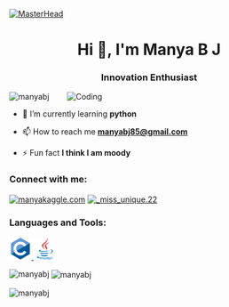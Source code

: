 [![MasterHead](https://scitechdaily.com/images/Left-Right-Brain-Signals.gif)](https://scitechdaily.com/images/Left-Right-Brain-Signals.gif)
<h1 align="center">Hi 👋, I'm Manya B J</h1>
<h3 align="center">Innovation Enthusiast</h3>
<img align="right" alt="Coding" width="400" src="https://user-images.githubusercontent.com/62280849/128852791-6fb73a65-29a6-4c5e-84c5-e8372ac2bd77.gif">

<p align="left"> <img src="https://komarev.com/ghpvc/?username=manyabj&label=Profile%20views&color=0e75b6&style=flat" alt="manyabj" /> </p>

- 🌱 I’m currently learning **python**

- 📫 How to reach me **manyabj85@gmail.com**

- ⚡ Fun fact **I think I am moody**

<h3 align="left">Connect with me:</h3>
<p align="left">
<a href="https://kaggle.com/manyakaggle.com" target="blank"><img align="center" src="https://raw.githubusercontent.com/rahuldkjain/github-profile-readme-generator/master/src/images/icons/Social/kaggle.svg" alt="manyakaggle.com" height="30" width="40" /></a>
<a href="https://instagram.com/_miss_unique.22" target="blank"><img align="center" src="https://raw.githubusercontent.com/rahuldkjain/github-profile-readme-generator/master/src/images/icons/Social/instagram.svg" alt="_miss_unique.22" height="30" width="40" /></a>
</p>

<h3 align="left">Languages and Tools:</h3>
<p align="left"> <a href="https://www.cprogramming.com/" target="_blank" rel="noreferrer"> <img src="https://raw.githubusercontent.com/devicons/devicon/master/icons/c/c-original.svg" alt="c" width="40" height="40"/> </a> <a href="https://www.java.com" target="_blank" rel="noreferrer"> <img src="https://raw.githubusercontent.com/devicons/devicon/master/icons/java/java-original.svg" alt="java" width="40" height="40"/> </a> </p>

<p><img align="left" src="https://github-readme-stats.vercel.app/api/top-langs?username=manyabj&show_icons=true&locale=en&layout=compact" alt="manyabj" /></p>

<p>&nbsp;<img align="center" src="https://github-readme-stats.vercel.app/api?username=manyabj&show_icons=true&locale=en" alt="manyabj" /></p>

<p><img align="center" src="https://github-readme-streak-stats.herokuapp.com/?user=manyabj&" alt="manyabj" /></p>
